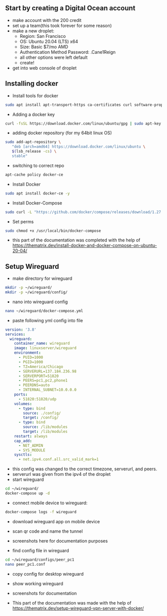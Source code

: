 ## Start by creating a Digital Ocean account
- make account with the 200 credit
- set up a team(this took forever for some reason)
- make a new droplet:
	- Region: San Francisco
	- OS: Ubuntu 20.04 (LTS) x64
	- Size: Basic $7/mo AMD
	- Authentication Method Password: .Cane1Reign
	- all other options were left default
	- create!
- get into web console of droplet
## Installing docker
- Install tools for docker
```bash
sudo apt install apt-transport-https ca-certificates curl software-properties-common -y
```
- Adding a docker key
```bash
curl -fsSL https://download.docker.com/linux/ubuntu/gpg | sudo apt-key add -
```
- adding docker repository (for my 64bit linux OS)
```bash
sudo add-apt-repository \
   "deb [arch=amd64] https://download.docker.com/linux/ubuntu \
   $(lsb_release -cs) \
   stable"
```
- switching to correct repo
```bash
apt-cache policy docker-ce
```
- Install Docker 
```bash
sudo apt install docker-ce -y
```
- Install Docker-Compose
```bash
sudo curl -L "https://github.com/docker/compose/releases/download/1.27.4/docker-compose-$(uname -s)-$(uname -m)" -o /usr/local/bin/docker-compose
```
- Set perms
```bash
sudo chmod +x /usr/local/bin/docker-compose
```
- this part of the documentation was completed with the help of https://thematrix.dev/install-docker-and-docker-compose-on-ubuntu-20-04/
## Setup Wireguard
- make directory for wireguard
```bash
mkdir -p ~/wireguard/
mkdir -p ~/wireguard/config/
```
- nano into wireguard config
```bash
nano ~/wireguard/docker-compose.yml
```
- paste following yml config into file
```yml
version: '3.8'
services:
  wireguard:
    container_name: wireguard
    image: linuxserver/wireguard
    environment:
      - PUID=1000
      - PGID=1000
      - TZ=America/Chicago
      - SERVERURL=137.184.236.98
      - SERVERPORT=51820
      - PEERS=pc1,pc2,phone1
      - PEERDNS=auto
      - INTERNAL_SUBNET=10.0.0.0
    ports:
      - 51820:51820/udp
    volumes:
      - type: bind
        source: ./config/
        target: /config/
      - type: bind
        source: /lib/modules
        target: /lib/modules
    restart: always
    cap_add:
      - NET_ADMIN
      - SYS_MODULE
    sysctls:
      - net.ipv4.conf.all.src_valid_mark=1
```
- this config was changed to the correct timezone, serverurl, and peers.
- serverurl was given from the ipv4 of the droplet
- start wireguard
```bash
cd ~/wireguard/
docker-compose up -d
```
- connect mobile device to wireguard:
```bash
docker-compose logs -f wireguard
```
- download wireguard app on mobile device
- scan qr code and name the tunnel
- screenshots here for documentation purposes

- find config file in wireguard
```bash
cd ~/wireguard/configs/peer_pc1
nano peer_pc1.conf
```
- copy config for desktop wireguard
- show working wireguard
- screenshots for documentation

- This part of the documentation was made with the help of https://thematrix.dev/setup-wireguard-vpn-server-with-docker/